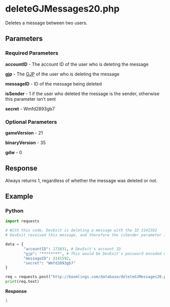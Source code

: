 # deleteGJMessages20.php

Deletes a message between two users.

## Parameters

### Required Parameters

**accountID** - The account ID of the user who is deleting the message

**gjp** - The [GJP](/topics/gjp.md) of the user who is deleting the message

**messageID** - ID of the message being deleted

**isSender** - 1 if the user who deleted the message is the sender, otherwise this parameter isn't sent

**secret** - Wmfd2893gb7

### Optional Parameters

**gameVersion** - 21

**binaryVersion** - 35

**gdw** - 0

## Response

Always returns 1, regardless of whether the message was deleted or not.

## Example

<!-- tabs:start -->

### **Python**

```py
import requests

# With this code, DevExit is deleting a message with the ID 3141592
# DevExit received this message, and therefore the isSender parameter is not needed

data = {
        "accountID": 173831, # DevExit's account ID
        "gjp": "********", # This would be DevExit's password encoded with GJP encryption
        "messageID": 3141592,
        "secret": "Wmfd2893gb7"
}

req = requests.post("http://boomlings.com/database/deleteGJMessages20.php", data=data)
print(req.text)


```

**Response**
```py
1
```

<!-- tabs:end -->